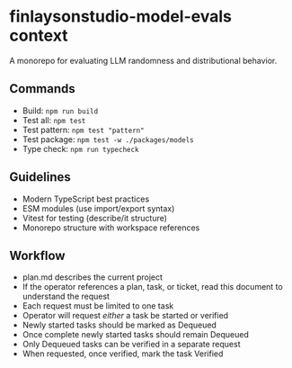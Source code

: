 # finlaysonstudio-model-evals context

A monorepo for evaluating LLM randomness and distributional behavior.

## Commands
- Build: `npm run build`
- Test all: `npm test`
- Test pattern: `npm test "pattern"`
- Test package: `npm test -w ./packages/models`
- Type check: `npm run typecheck`

## Guidelines
- Modern TypeScript best practices
- ESM modules (use import/export syntax)
- Vitest for testing (describe/it structure)
- Monorepo structure with workspace references

## Workflow

- plan.md describes the current project
- If the operator references a plan, task, or ticket, read this document to understand the request
- Each request must be limited to one task
- Operator will request _either_ a task be started or verified
- Newly started tasks should be marked as Dequeued
- Once complete newly started tasks should remain Dequeued
- Only Dequeued tasks can be verified in a separate request
- When requested, once verified, mark the task Verified
